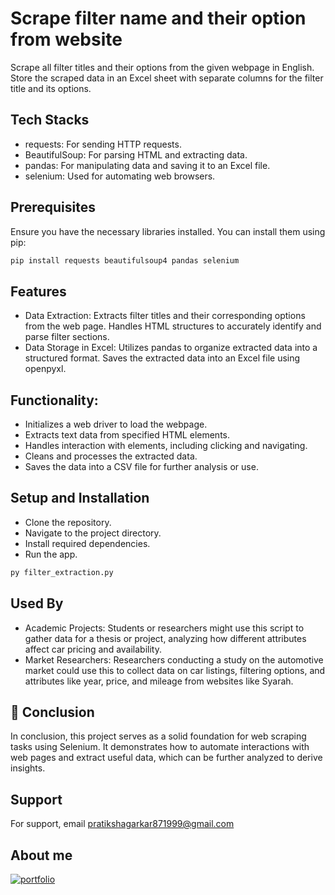 
# Scrape filter name and their option from website

Scrape all filter titles and their options from the given webpage in English. Store the scraped data in an Excel sheet with separate columns for the filter title and its options.


## Tech Stacks

- requests: For sending HTTP requests.
- BeautifulSoup: For parsing HTML and extracting data.
- pandas: For manipulating data and saving it to an Excel file.
- selenium: Used for automating web browsers.

## Prerequisites
Ensure you have the necessary libraries installed. You can install them using pip:

```bash
pip install requests beautifulsoup4 pandas selenium

```

## Features
- Data Extraction: Extracts filter titles and their corresponding options from the web page. Handles HTML structures to accurately identify and parse filter sections.
- Data Storage in Excel: Utilizes pandas to organize extracted data into a structured format. Saves the extracted data into an Excel file using openpyxl.

## Functionality:
- Initializes a web driver to load the webpage.
- Extracts text data from specified HTML elements.
- Handles interaction with elements, including clicking and navigating.
- Cleans and processes the extracted data.
- Saves the data into a CSV file for further analysis or use.

## Setup and Installation

- Clone the repository.
- Navigate to the project directory.
- Install required dependencies.
- Run the app.

```bash
py filter_extraction.py
```










## Used By

- Academic Projects: Students or researchers might use this script to gather data for a thesis or project, analyzing how different attributes affect car pricing and availability.
- Market Researchers: Researchers conducting a study on the automotive market could use this to collect data on car listings, filtering options, and attributes like year, price, and mileage from websites like Syarah.




## 🚀 Conclusion

In conclusion, this project serves as a solid foundation for web scraping tasks using Selenium. It demonstrates how to automate interactions with web pages and extract useful data, which can be further analyzed to derive insights.

## Support

For support, email pratikshagarkar871999@gmail.com


## About me

[![portfolio](https://img.shields.io/badge/my_portfolio-000?style=for-the-badge&logo=ko-fi&logoColor=white)](https://medium.com/@pratiksha.garkar)

